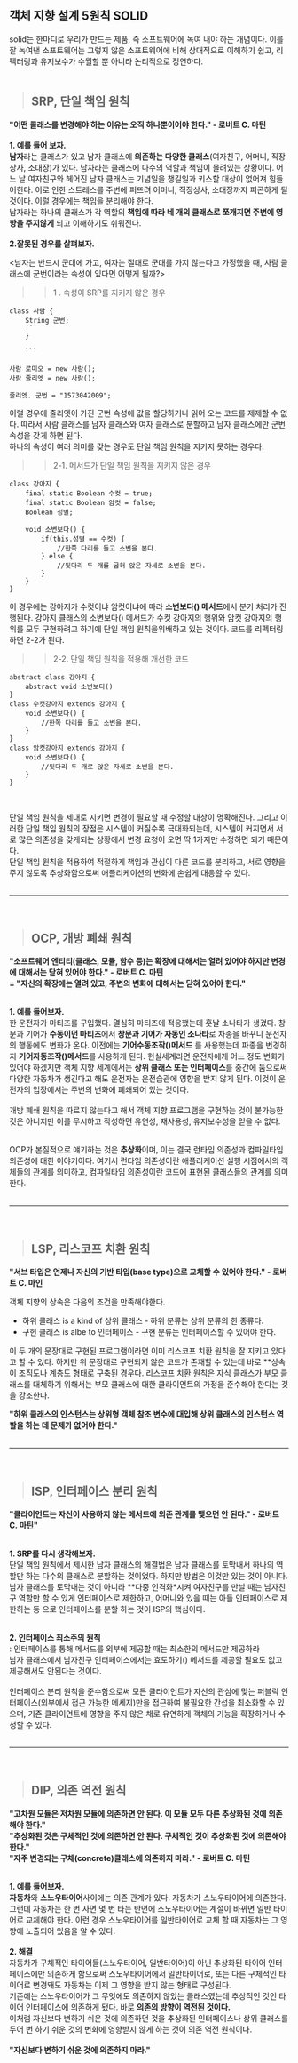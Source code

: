 ## 객체 지향 설계 5원칙 SOLID <br>
solid는 한마디로 우리가 만드는 제품, 즉 소프트웨어에 녹여 내야 하는 개념이다. 이를 잘 녹여낸 소프트웨어는 그렇지 않은 소프트웨어에 비해 상대적으로 이해하기 쉽고, 리펙터링과 유지보수가 수월할 뿐 아니라 논리적으로 정연하다. <br>
<br>

> ## SRP, 단일 책임 원칙 <br>
**"어떤 클래스를 변경해야 하는 이유는 오직 하나뿐이어야 한다." - 로버트 C. 마틴** <br>
<br>
**1. 예를 들어 보자.** <br>
**남자**라는 클래스가 있고 남자 클래스에 **의존하는 다양한 클래스**(여자친구, 어머니, 직장상사, 소대장)가 있다. 남자라는 클래스에 다수의 역할과 책임이 몰려있는 상황이다. 어느 날 여자친구와 헤어진 남자 클래스는 기념일을 챙길일과 키스할 대상이 없어져 힘들어한다. 이로 인한 스트레스를 주변에 퍼뜨려 어머니, 직장상사, 소대장까지 피곤하게 될 것이다. 이럴 경우에는 책임을 분리해야 한다. <br>
남자라는 하나의 클래스가 각 역할의 **책임에 따라 네 개의 클래스로 쪼개지면 주변에 영향을 주지않게** 되고 이해하기도 쉬워진다. <br>
<br>
**2.잘못된 경우를 살펴보자.** <br>

<남자는 반드시 군대에 가고, 여자는 절대로 군대를 가지 않는다고 가정했을 때, 사람 클래스에 군번이라는 속성이 있다면 어떻게 될까?>

>> 1 . 속성이 SRP를 지키지 않은 경우

```
class 사람 {
	String 군번;
	```
	}
	
    ```

사람 로미오 = new 사람();
사람 줄리엣 = new 사람();
	
줄리엣. 군번 = "1573042009"; 
```

이럴 경우에 줄리엣이 가진 군번 속성에 값을 할당하거나 읽어 오는 코드를 제제할 수 없다. 따라서 사람 클래스를 남자 클래스와 여자 클래스로 분할하고 남자 클래스에만 군번 속성을 갖게 하면 된다. <br>
하나의 속성이 여러 의미를 갖는 경우도 단일 책임 원칙을 지키지 못하는 경우다. <br>

>> 2-1. 메서드가 단일 책임 원칙을 지키지 않은 경우
```
class 강아지 {
    final static Boolean 수컷 = true;
    final static Boolean 암컷 = false;
    Boolean 성별;
    
    void 소변보다() {
        if(this.성별 == 수컷) {
            //한쪽 다리를 들고 소변을 본다.
        } else {
            //뒷다리 두 개를 굽혀 앉은 자세로 소변을 본다.
        }
    }
}
```
이 경우에는 강아지가 수컷이냐 암컷이냐에 따라 **소변보다() 메서드**에서 분기 처리가 진행된다. 강아지 클래스의 소변보다() 메서드가 수컷 강아지의 행위와 암컷 강아지의 행위를 모두 구현하려고 하기에 단일 책임 원칙을위배하고 있는 것이다. 코드를 리펙터링하면 2-2가 된다. <br>
>> 2-2. 단일 책임 원칙을 적용해 개선한 코드
```
abstract class 강아지 {
    abstract void 소변보다()
}
class 수컷강아지 extends 강아지 {
    void 소변보다() {
        //한쪽 다리를 들고 소변을 본다.
    }
}
class 암컷강아지 extends 강아지 {
    void 소변보다() {
        //뒷다리 두 개로 앉은 자세로 소변을 본다. 
    }
}
```
<br>

단일 책임 원칙을 제대로 지키면 변경이 필요할 때 수정할 대상이 명확해진다. 그리고 이러한 단일 책임 원칙의 장점은 시스템이 커질수록 극대화되는데, 시스템이 커지면서 서로 많은 의존성을 갖게되는 상황에서 변경 요청이 오면 딱 1가지만 수정하면 되기 때문이다. <br>
단일 책임 원칙을 적용하여 적절하게 책임과 관심이 다른 코드를 분리하고, 서로 영향을 주지 않도록 추상화함으로써 애플리케이션의 변화에 손쉽게 대응할 수 있다. <br>
<br>

*** 

<br>

> ## OCP, 개방 폐쇄 원칙 <br>
**"소프트웨어 엔티티(클래스, 모듈, 함수 등)는 확장에 대해서는 열려 있어야 하지만 변경에 대해서는 닫혀 있어야 한다." - 로버트 C. 마틴** <br>
**= "자신의 확장에는 열려 있고, 주변의 변화에 대해서는 닫혀 있어야 한다."** <br>
<br>

**1. 예를 들어보자.** <br>
한 운전자가 마티즈를 구입했다. 열심히 마티즈에 적응했는데 훗날 소나타가 생겼다. 창문과 기어가 **수동이던 마티즈**에서 **창문과 기어가 자동인 소나타**로 차종을 바꾸니 운전자의 행동에도 변화가 온다. 이전에는 **기어수동조작()메서드** 를 사용했는데 파종을 변경하지 **기어자동조작()메서드**를 사용하게 된다. 현실세계라면 운전자에게 어느 정도 변화가 있어야 하겠지만 객체 지향 세계에서는 **상위 클래스 또는 인터페이스**를 중간에 둠으로써 다양한 자동차가 생긴다고 해도 운전자는 운전습관에 영향을 받지 않게 된다. 이것이 운전자의 입장에서는 주변의 변화에 폐쇄되어 있는 것이다. <br>
<br>
개방 폐쇄 원칙을 따르지 않는다고 해서 객체 지향 프로그램을 구현하는 것이 불가능한 것은 아니지만 이를 무시하고 작성하면 유연성, 재사용성, 유지보수성을 얻을 수 없다. <br>
<br>

OCP가 본질적으로 얘기하는 것은 **추상화**이며, 이는 결국 런타임 의존성과 컴파일타임 의존성에 대한 이야기이다. 여기서 런타임 의존성이란 애플리케이션 실행 시점에서의 객체들의 관계를 의미하고, 컴파일타임 의존성이란 코드에 표현된 클래스들의 관계를 의미한다. <br>
<br>

*** 

<br>

> ## LSP, 리스코프 치환 원칙 <br>
**"서브 타입은 언제나 자신의 기반 타입(base type)으로 교체할 수 있어야 한다." - 로버트 C. 마인** <br>

객체 지향의 상속은 다음의 조건을 만족해야한다.
- 하위 클래스 is a kind of 상위 클래스 - 하위 분류는 상위 분류의 한 종류다.
- 구현 클래스 is albe to 인터페이스 - 구현 분류는 인터페이스할 수 있어야 한다. 

이 두 개의 문장대로 구현된 프로그램이라면 이미 리스코프 치환 원칙을 잘 지키고 있다고 할 수 있다. 하지만 위 문장대로 구현되지 않은 코드가 존재할 수 있는데 바로 **상속이 조직도나 계층도 형태로 구축된 경우다. 리스코프 치환 원칙은 자식 클래스가 부모 클래스를 대체하기 위해서는 부모 클래스에 대한 클라이언트의 가정을 준수해야 한다는 것을 강조한다. <br>

**"하위 클래스의 인스턴스는 상위형 객체 참조 변수에 대입해 상위 클래스의 인스턴스 역할을 하는 데 문제가 없어야 한다."** <br>
<br>

*** 

<br>

> ## ISP, 인터페이스 분리 원칙 <br>
**"클라이언트는 자신이 사용하지 않는 메서드에 의존 관계를 맺으면 안 된다." - 로버트 C. 마틴"** <br>
<br>

**1. SRP를 다시 생각해보자.** <br>
단일 책임 원칙에서 제시한 남자 클래스의 해결법은 남자 클래스를 토막내서 하나의 역할만 하는 다수의 클래스로 분할하는 것이었다. 하지만 방법은 이것만 있는 것이 아니다. 남자 클래스를 토막내는 것이 아니라 **다중 인격화*시켜 여자친구를 만날 때는 남자친구 역할만 할 수 있게 인터페이스로 제한하고, 어머니와 있을 때는 아들 인터페이스로 제한하는 등 으로 인터페이스를 분할 하는 것이 ISP의 핵심이다.  <br>
<br>

**2. 인터페이스 최소주의 원칙** <br>
: 인터페이스를 통해 메서드를 외부에 제공할 때는 최소한의 메서드만 제공하라 <br>
남자 클래스에서 남자친구 인터페이스에서는 효도하기() 메서드를 제공할 필요도 없고 제공해서도 안된다는 것이다. <br>
<br>
인터페이스 분리 원칙을 준수함으로써 모든 클라이언트가 자신의 관심에 맞는 퍼블릭 인터페이스(외부에서 접근 가능한 메세지)만을 접근하여 불필요한 간섭을 최소화할 수 있으며, 기존 클라이언트에 영향을 주지 않은 채로 유연하게 객체의 기능을 확장하거나 수정할 수 있다. <br>
<br>

*** 

<br>

> ## DIP, 의존 역전 원칙 <br>
**"고차원 모듈은 저차원 모듈에 의존하면 안 된다. 이 모듈 모두 다른 추상화된 것에 의존해야 한다."** <br>
**"추상화된 것은 구체적인 것에 의존하면 안 된다. 구체적인 것이 추상화된 것에 의존해야 한다."** <br>
**"자주 변경되는 구체(concrete)클래스에 의존하지 마라." - 로버트 C. 마틴** <br>
<br>

**1. 예를 들어보자.** <br>
**자동차**와 **스노우타이어**사이에는 의존 관계가 있다. 자동차가 스노우타이어에 의존한다. 그런데 자동차는 한 번 사면 몇 번 타는 반면에 스노우타이어는 계절이 바뀌면 일반 타이어로 교체해야 한다. 이런 경우 스노우타이어를 일반타이어로 교체 할 때 자동차는 그 영향에 노출되어 있음을 알 수 있다. <br>
<br>
**2. 해결** <br>
자동차가 구체적인 타이어들(스노우타이어, 일반타이어)이 아닌 추상화된 타이어 인터페이스에만 의존하게 함으로써 스노우타이어에서 일반타이어로, 또는 다른 구체적인 타이어로 변경돼도 자동차는 이제 그 영향을 받지 않는 형태로 구성된다. <br>
기존에는 스노우타이어가 그 무엇에도 의존하지 않았는 클래스였는데 추상적인 것인 타이어 인터페이스에 의존하게 됐다. 바로 **의존의 방향이 역전된 것이다.** <br>
이처럼 자신보다 변하기 쉬운 것에 의존하던 것을 추상화된 인터페이스나 상위 클래스를 두어 번 하기 쉬운 것의 변화에 영향받지 않게 하는 것이 의존 역전 원칙이다. <br>
<br>
**"자신보다 변하기 쉬운 것에 의존하지 마라."**

